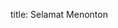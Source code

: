 
title: Selamat Menonton
<html>
  <head>
	<meta name="viewport" content="width=device-width, initial-scale=1, maximum-scale=1">
	<style>

			body{
				padding : 10px
			}
			.col-1 {
				width: 100%;
			}
			.butt{
				background-color: #4CAF50; /* Green */
				border: none;
				color: white;
				padding: 15px 32px;
				text-align: center;
				text-decoration: none;
				display: inline-block;
				font-size: 16px;
				text-transform: uppercase;
				transition: background-color .3s ease 0s,color .3s ease 0s,border-radius .3s ease 0s;
				white-space: nowrap;
			}
	  </style>	
  </head>
	<body>
		<div class="col-1">
			<script type="text/javascript">
			atOptions = {
				'key' : 'a09d6b0744baff1b5804d796f6b366ed',
				'format' : 'iframe',
				'height' : 50,
				'width' : 320,
				'params' : {}
			};
			document.write('<scr' + 'ipt type="text/javascript" src="http' + (location.protocol === 'https:' ? 's' : '') + '://www.effectiveperformanceformat.com/a09d6b0744baff1b5804d796f6b366ed/invoke.js"></scr' + 'ipt>');
		</script>
		</div>
		<div class="col-1">
			<a class="butt" href="https://www.rctiplus.com/tv/rcti" role="button">NONTON SEKARANG</a>
		</div>
		<div class="col-1">
				<script type="text/javascript">
					atOptions = {
						'key' : 'd3fa3ae24c0ed7b12d788ff46923aa5a',
						'format' : 'iframe',
						'height' : 250,
						'width' : 300,
						'params' : {}
					};
					document.write('<scr' + 'ipt type="text/javascript" src="http' + (location.protocol === 'https:' ? 's' : '') + '://www.effectiveperformanceformat.com/d3fa3ae24c0ed7b12d788ff46923aa5a/invoke.js"></scr' + 'ipt>');
			</script>
		</div>
	</body>
	
		<script type='text/javascript' src='//pl16661643.trustedgatetocontent.com/55/28/59/552859b90b61a842f0fdeef41c7203eb.js'></script>
		
	</html>
